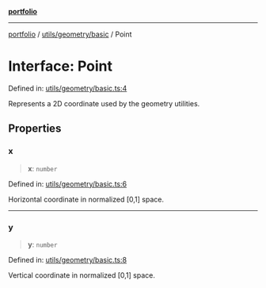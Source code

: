 [**portfolio**](../../../../README.md)

***

[portfolio](../../../../modules.md) / [utils/geometry/basic](../README.md) / Point

# Interface: Point

Defined in: [utils/geometry/basic.ts:4](https://github.com/tnorlund/Portfolio/blob/c20e64db87f42c98cf4a39e6b2073e63672a59f5/portfolio/utils/geometry/basic.ts#L4)

Represents a 2D coordinate used by the geometry utilities.

## Properties

### x

> **x**: `number`

Defined in: [utils/geometry/basic.ts:6](https://github.com/tnorlund/Portfolio/blob/c20e64db87f42c98cf4a39e6b2073e63672a59f5/portfolio/utils/geometry/basic.ts#L6)

Horizontal coordinate in normalized [0,1] space.

***

### y

> **y**: `number`

Defined in: [utils/geometry/basic.ts:8](https://github.com/tnorlund/Portfolio/blob/c20e64db87f42c98cf4a39e6b2073e63672a59f5/portfolio/utils/geometry/basic.ts#L8)

Vertical coordinate in normalized [0,1] space.
